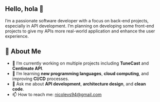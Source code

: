 ## Hello, hola 👋

I’m a passionate software developer with a focus on back-end projects, especially in API development. 
I’m planning on developing some front-end projects to give my APIs more real-world application and enhance the user experience.

## 🚀 About Me

- 🔭 I’m currently working on multiple projects including **TuneCast** and **Centimate API**.
- 🌱 I’m learning **new programming languages**, **cloud computing**, and improving **CI/CD** processes.
- 💬 Ask me about **API development**, **architecture design**, and **clean code**.
- 📫 How to reach me: [nicolevs94@gmail.com](mailto:nicolevs94@gmail.com)

<!--
**nicolendless/nicolendless** is a ✨ _special_ ✨ repository because its `README.md` (this file) appears on your GitHub profile.

Here are some ideas to get you started:

- 🔭 I’m currently working on ...
- 🌱 I’m currently learning ...
- 👯 I’m looking to collaborate on ...
- 🤔 I’m looking for help with ...
- 💬 Ask me about ...
- 📫 How to reach me: ...
- 😄 Pronouns: ...
- ⚡ Fun fact: ...
-->
